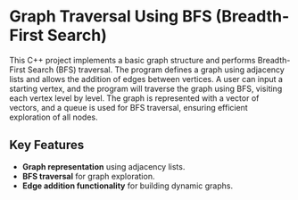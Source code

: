 # Graph Traversal Using BFS (Breadth-First Search)

This C++ project implements a basic graph structure and performs Breadth-First Search (BFS) traversal. The program defines a graph using adjacency lists and allows the addition of edges between vertices. A user can input a starting vertex, and the program will traverse the graph using BFS, visiting each vertex level by level. The graph is represented with a vector of vectors, and a queue is used for BFS traversal, ensuring efficient exploration of all nodes.

## Key Features
- **Graph representation** using adjacency lists.
- **BFS traversal** for graph exploration.
- **Edge addition functionality** for building dynamic graphs.
